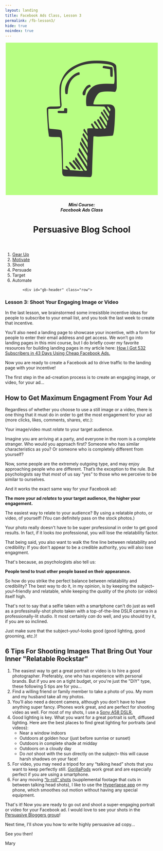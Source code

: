 ```yaml
---
layout: landing
title: Facebook Ads Class, Lesson 3
permalink: /fb-lesson3/
hide: true
noindex: true
---
```


<div class="container-fluid">
<header class="course-header">

<div class="branding">
<img class="avatar" src="/img/fb.png" alt="">
<h5 class="float-left course-title">Mini Course:<br>Facebook Ads Class</h5>
<h1 class="site-title float-right">Persuasive Blog School</h1>
</div>
</header>

<div style="clear: both;"></div>

<ol class="progtrckr" data-progtrckr-steps="6">
    <li class="progtrckr-done-green"><a href="/fb-lesson1">Gear Up</a></li><!--
 --><li class="progtrckr-done-green"><a href="/fb-lesson2">Motivate</a></li><!--
 --><li class="progtrckr-done-green">Shoot</li><!--
 --><li class="progtrckr-todo">Persuade</li><!--
  --><li class="progtrckr-todo">Target</li><!--
 --><li class="progtrckr-todo">Automate</li>
</ol>

            <div id="gb-header" class="row">
<h3 class="no-padding-top no-padding-bottom margin-0">Lesson 3: Shoot Your Engaging Image or Video</h3>
            </div>


<div class="padding-regular">

<div class="text-align-left">
<p>In the last lesson, we brainstormed some irresistible incentive ideas for people to subscribe to your email list, and you took the last week to create that incentive.</p>

<p>You’ll also need a landing page to showcase your incentive, with a form for people to enter their email address and get access. We won’t go into landing pages in this mini course, but I do briefly cover my favorite resources for building landing pages in my article here: <a href="http://boostblogtraffic.com/facebook-ads/">How I Got 532 Subscribers in 43 Days Using Cheap Facebook Ads.</a></p>

<p>Now you are ready to create a Facebook ad to drive traffic to the landing page with your incentive!</p>

<p>The first step in the ad-creation process is to create an engaging image, or video, for your ad...</p>

<h2>How to Get Maximum Engagment From Your Ad</h2>

<p>Regardless of whether you choose to use a still image or a video, there is one thing that it must do in order to get the most engagement for your ad (more clicks, likes, comments, shares, etc.):</p>

<p>Your image/video must <em>relate</em> to your target audience.</p>

<p>Imagine you are arriving at a party, and everyone in the room is a complete stranger. Who would you approach first? Someone who has similar characteristics as you? Or someone who is completely different from yourself?</p>

<p>Now, some people are the extremely outgoing type, and may enjoy approaching people who are different. That’s the exception to the rule. But psychologists say that <em>most</em> of us say “yes” to those who we perceive to be similar to ourselves.</p>

<p>And it works the exact same way for your Facebook ad:</p>

<div class="green-box"><p><strong>The more your ad <em>relates</em> to your target audience, the higher your engagement.</strong></p></div>

<p>The easiest way to relate to your audience? By using a relatable photo, or video, of yourself! (You can definitely pass on the stock photos.)</p>

<p>Your photo really doesn't have to be super professional in order to get good results. In fact, if it looks <em>too</em> professional, you will lose the relatability factor.</p>

<p>That being said, you also want to walk the fine line between relatability and credibility: If you don't appear to be a credible authority, you will also lose engagment.</p>

<p>That's because, as psychologists also tell us:</p>

<div class="green-box"><p><strong>People tend to trust other people based on their appearance.</strong></p></div>

<p>So how do you strike the perfect balance between relatability and credibility? The best way to do it, in my opinion, is by keeping the subject–<em>you!</em>–friendly and relatable, while keeping the <em>quality</em> of the photo (or video) itself high.</p>

<p>That's not to say that a selfie taken with a smartphone can't do just as well as a professinally-shot photo taken with a top-of-the-line DSLR camera in a professionally-lit studio. It most certainly <em>can</em> do well, and you should try it, if you are so inclined.</p>

<p>Just make sure that the subject–<em>you!</em>–looks good (good lighting, good grooming, etc.)!</p>

<h2>6 Tips For Shooting Images That Bring Out Your Inner "Relatable Rockstar"</h2>

<ol>
<li>The easiest way to get a great portrait or video is to hire a good photographer. Preferably, one who has experience with personal brands. But if you are on a tight budget, or you're just the "DIY" type, these following 5 tips are for you...</li>
<li>Find a willing friend or family member to take a photo of you. My mom and my husband take all my photos.</li>
<li>You’ll also need a decent camera, although you don’t have to have anything super fancy. iPhones work great, and are perfect for shooting video as well. For most of my shots, I use a <a href="http://www.imaging-resource.com/PRODS/sony-a58/sony-a58A.HTM">Sony A58 DSLR.</a></li>
<li>Good lighting is key. What you want for a great portrait is soft, diffused lighting. Here are the best places to find great lighting for portraits (and videos):
<ul><li>Near a window indoors</li><li>Outdoors at golden hour (just before sunrise or sunset)</li><li>Outdoors in complete shade at midday</li><li>Outdoors on a cloudy day</li><li>Do <em>not</em> shoot with the sun directly on the subject– this will cause harsh shadows on your face!</li></ul>
</li>
<li>For video, you may need a tripod for any “talking head” shots that you want to keep perfectly still. <a href="http://joby.com/gorillapod?gclid=Cj0KEQjw35-vBRD3qKz8hPezlIIBEiQAOeKNrjkdEvgX0VOSuZr0HeEx6rrNrtJ7t9TT87qwB3k7MIUaAh0z8P8HAQ">GorillaPods</a> work great and are especially perfect if you are using a smartphone.</li>
<li>For any moving <a href="https://www.youtube.com/watch?v=kMNVn7CB3HQ">“b-roll” shots</a> (supplemental footage that cuts in between talking head shots), I like to use the <a href="https://itunes.apple.com/us/app/hyperlapse-from-instagram/id740146917?mt=8">Hyperlapse app</a> on my phone, which smoothes out motion without having any special equipment.</li>
</ol>

<p>That's it! Now you are ready to go out and shoot a super-engaging portrait or video for your Facebook ad. I would love to see your shots in the <a href="http://www.facebook.com/groups/persuasiveblog/">Persuasive Bloggers group</a>!</p>

<p>Next time, I'll show you how to write highly persuasive ad copy...</p>

<p>See you then!</p>

<p>Mary</p>
</div>
</div>



</div>
